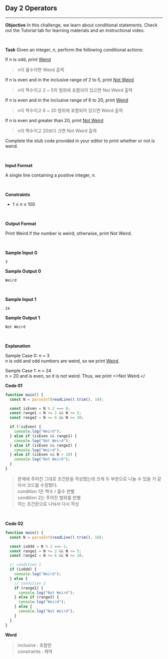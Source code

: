 ## Day 2 Operators

---

**Objective**
In this challenge, we learn about conditional statements. Check out the Tutorial tab for learning materials and an instructional video.

<br />

**Task**
Given an integer, _n_, perform the following conditional actions:

If _n_ is odd, print <u>Weird</u>

> n이 홀수이면 Weird 출력

If _n_ is even and in the inclusive range of 2 to 5, print <u>Not Weird</u>

> n이 짝수이고 2 ~ 5의 범위에 포함되어 있으면 Not Weird 출력

If _n_ is even and in the inclusive range of 6 to 20, print <u>Weird</u>

> n이 짝수이고 6 ~ 20 범위에 포함되어 있으면 Weird 출력

If _n_ is even and greater than 20, print <u>Not Weird</u>

> n이 짝수이고 20보다 크면 Not Weird 출력

Complete the stub code provided in your editor to print whether or not is weird.

<br />

**Input Format**

A single line containing a positive integer, _n_.

<br />

**Constraints**

- 1 &#8804; _n_ &#8804; 100

<br />

**Output Format**

Print Weird if the number is weird; otherwise, print Not Weird.

<br />

**Sample Input 0**

```
3
```

**Sample Output 0**

```
Weird
```

<br />

**Sample Input 1**

```
24
```

**Sample Output 1**

```
Not Weird
```

<br />

**Explanation**

Sample Case 0: _n_ = 3  
_n_ is odd and odd numbers are weird, so we print <u>Weird</u>.

Sample Case 1: _n_ = 24  
n > 20 and is even, so it is not weird. Thus, we print <>Not Weird.</</u>

**Code 01**

```javascript
function main() {
  const N = parseInt(readLine().trim(), 10);

  const isEven = N % 2 === 0;
  const range1 = N >= 2 && N <= 5;
  const range2 = N >= 6 && N <= 20;

  if (!isEven) {
    console.log("Weird");
  } else if (isEven && range1) {
    console.log("Not Weird");
  } else if (isEven && range2) {
    console.log("Weird");
  } else if (isEven && N > 20) {
    console.log("Not Weird");
  }
}
```

> 문제에 주어진 그대로 조건문을 작성했는데 크게 두 부분으로 나눌 수 있을 거 같아서 코드를 수정했다.  
> condition 1은 짝수 / 홀수 판별  
> condition 2는 주어진 범위를 판별  
> 하는 조건문으로 나눠서 다시 작성

<br />

**Code 02**

```javascript
function main() {
  const N = parseInt(readLine().trim(), 10);

  const isOdd = N % 2 === 1;
  const range1 = N >= 2 && N <= 5;
  const range2 = N >= 6 && N <= 20;

  // condition 1
  if (isOdd) {
    console.log("Weird");
  } else {
    // condition 2
    if (range1) {
      console.log("Not Weird");
    } else if (range2) {
      console.log("Weird");
    } else {
      console.log("Not Weird");
    }
  }
}
```

**Word**

> inclusive : 포함한  
> constraints : 제약
